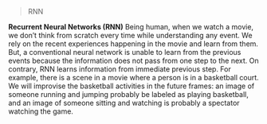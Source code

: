 

>RNN 

**Recurrent Neural Networks (RNN)**
Being human, when we watch a movie, we don’t think from scratch every time while understanding any event. We rely on the recent experiences happening in the movie and learn from them. But, a conventional neural network is unable to learn from the previous events because the information does not pass from one step to the next. On contrary, RNN learns information from immediate previous step.
For example, there is a scene in a movie where a person is in a basketball court. We will improvise the basketball activities in the future frames: an image of someone running and jumping probably be labeled as playing basketball, and an image of someone sitting and watching is probably a spectator watching the game.

